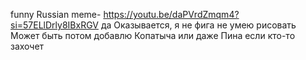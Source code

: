 funny Russian meme- https://youtu.be/daPVrdZmqm4?si=57ELlDrly8IBxRGV
да
Оказывается, я не фига не умею рисовать
Может быть потом добавлю Копатыча или даже Пина если кто-то захочет